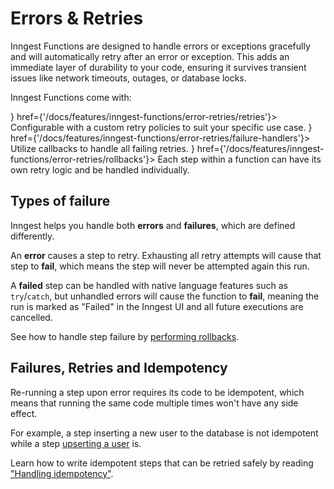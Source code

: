 
# Errors & Retries

Inngest Functions are designed to handle errors or exceptions gracefully and will automatically retry after an error or exception. This adds an immediate layer of durability to your code, ensuring it survives transient issues like network timeouts, outages, or database locks.

Inngest Functions come with:

<CardGroup cols={1}>
  <Card title="Automatic Retries" icon={<ReplayIcon className="text-basis h-4 w-4" />} href={'/docs/features/inngest-functions/error-retries/retries'}>
    Configurable with a custom retry policies to suit your specific use case.
  </Card>
  <Card title="Failure handlers" icon={<RiErrorWarningLine className="text-basis h-4 w-4"/>} href={'/docs/features/inngest-functions/error-retries/failure-handlers'}>
    Utilize callbacks to handle all failing retries.
  </Card>
  <Card title="Rollbacks support" icon={<RiArrowGoBackLine className="text-basis h-4 w-4"/>} href={'/docs/features/inngest-functions/error-retries/rollbacks'}>
    Each step within a function can have its own retry logic and be handled individually.
  </Card>
</CardGroup>


## Types of failure

Inngest helps you handle both **errors** and **failures**, which are defined differently.

An **error** causes a step to retry. Exhausting all retry attempts will cause that step to **fail**, which means the step will never be attempted again this run.

A **failed** step can be handled with native language features such as `try`/`catch`, but unhandled errors will cause the function to **fail**, meaning the run is marked as "Failed" in the Inngest UI and all future executions are cancelled.

See how to handle step failure by [performing rollbacks](/docs/features/inngest-functions/error-retries/rollbacks).


## Failures, Retries and Idempotency

Re-running a step upon error requires its code to be idempotent, which means that running the same code multiple times won't have any side effect.

For example, a step inserting a new user to the database is not idempotent while a step [upserting a user](https://www.cockroachlabs.com/blog/sql-upsert/) is.


Learn how to write idempotent steps that can be retried safely by reading ["Handling idempotency"](/docs/guides/handling-idempotency).